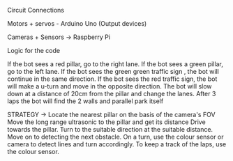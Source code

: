 Circuit Connections

Motors + servos - Arduino Uno (Output devices)

Cameras + Sensors -> Raspberry Pi

Logic for the code


If the bot sees a red pillar, go to the right lane.
If the bot sees a green pillar, go to the left lane.
If the bot sees the green green traffic sign , the bot will continue in the same direction.
If the bot sees the red traffic sign, the bot will make a u-turn and move in the opposite direction.
The bot will slow down at a distance of 20cm from the pillar and change the lanes.
After 3 laps the bot will find the 2 walls and parallel park itself

STRATEGY ->
Locate the nearest pillar on the basis of the camera's FOV
Move the long range ultrasonic to the pillar and get its distance
Drive towards the pillar.
Turn to the suitable direction at the suitable distance.
Move on to detecting the next obstacle.
On a turn, use the colour sensor or camera to detect lines and turn accordingly.
To keep a track of the laps, use the colour sensor.
